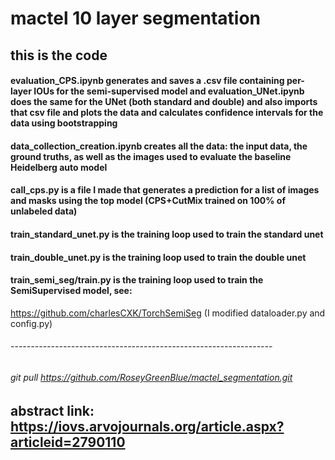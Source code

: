 # mactel 10 layer segmentation

## this is the code

#### evaluation_CPS.ipynb generates and saves a .csv file containing per-layer IOUs for the semi-supervised model and evaluation_UNet.ipynb does the same for the UNet (both standard and double) and also imports that csv file and plots the data and calculates confidence intervals for the data using bootstrapping

#### data_collection_creation.ipynb creates all the data: the input data, the ground truths, as well as the images used to evaluate the baseline Heidelberg auto model

#### call_cps.py is a  file I made that generates a prediction for a list of images and masks using the top model (CPS+CutMix trained on 100% of unlabeled data)

#### train_standard_unet.py is the training loop used to train the standard unet
#### train_double_unet.py is the training loop used to train the double unet
#### train_semi_seg/train.py is the training loop used to train the SemiSupervised model, see:
https://github.com/charlesCXK/TorchSemiSeg
(I modified dataloader.py and config.py)

###### -----------------------------------------------------------------
###### git pull https://github.com/RoseyGreenBlue/mactel_segmentation.git 

## abstract link: https://iovs.arvojournals.org/article.aspx?articleid=2790110
